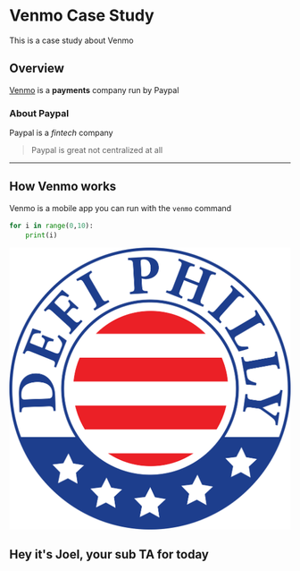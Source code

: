 # Venmo Case Study
This is a case study about Venmo 

## Overview
[Venmo](https://venmo.com) is a **payments** company run by Paypal

### About Paypal
Paypal is a *fintech* company

> Paypal is great not centralized at all

---

## How Venmo works
Venmo is a mobile app you can run with the `venmo` command

```python
for i in range(0,10):
    print(i)
```

![Defi Philly](logo.png)

## Hey it's Joel, your sub TA for today